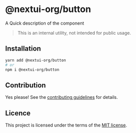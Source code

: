# @nextui-org/button

A Quick description of the component

> This is an internal utility, not intended for public usage.

## Installation

```sh
yarn add @nextui-org/button
# or
npm i @nextui-org/button
```

## Contribution

Yes please! See the
[contributing guidelines](https://github.com/nextui-org/nextui/blob/master/CONTRIBUTING.md)
for details.

## Licence

This project is licensed under the terms of the
[MIT license](https://github.com/nextui-org/nextui/blob/master/LICENSE).
